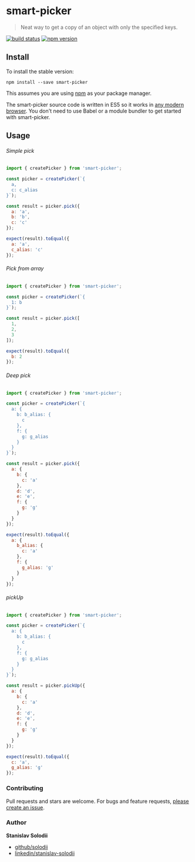 # smart-picker

> Neat way to get a copy of an object with only the specified keys.

[![build status](https://img.shields.io/travis/solodii/smart-picker/master.svg?style=flat-square)](https://travis-ci.org/solodii/smart-picker) [![npm version](https://img.shields.io/npm/v/smart-picker.svg?style=flat-square)](https://www.npmjs.com/package/smart-picker)

## Install

To install the stable version:

```
npm install --save smart-picker
```

This assumes you are using [npm](https://www.npmjs.com/) as your package manager.  

The smart-picker source code is written in ES5 so it works in [any modern browser](http://caniuse.com/#feat=es5). You don't need to use Babel or a module bundler to get started with smart-picker.

## Usage

###### Simple pick

```js
import { createPicker } from 'smart-picker';

const picker = createPicker(`{
  a,
  c: c_alias
}`);

const result = picker.pick({
  a: 'a',
  b: 'b',
  c: 'c'
});

expect(result).toEqual({
  a: 'a',
  c_alias: 'c'
});
```

###### Pick from array

```js
import { createPicker } from 'smart-picker';

const picker = createPicker(`{
  1: b
}`);

const result = picker.pick([
  1,
  2,
  3
]);

expect(result).toEqual({
  b: 2
});
```

###### Deep pick

```js
import { createPicker } from 'smart-picker';

const picker = createPicker(`{
  a: {
    b: b_alias: {
      c
    },
    f: {
      g: g_alias
    }
  }
}`);

const result = picker.pick({
  a: {
    b: {
      c: 'a'
    },
    d: 'd',
    e: 'e',
    f: {
      g: 'g'
    }
  }
});

expect(result).toEqual({
  a: {
    b_alias: {
      c: 'a'
    },
    f: {
      g_alias: 'g'
    }
  }
});
```

###### pickUp

```js
import { createPicker } from 'smart-picker';

const picker = createPicker(`{
  a: {
    b: b_alias: {
      c
    },
    f: {
      g: g_alias
    }
  }
}`);

const result = picker.pickUp({
  a: {
    b: {
      c: 'a'
    },
    d: 'd',
    e: 'e',
    f: {
      g: 'g'
    }
  }
});

expect(result).toEqual({
  c: 'a',
  g_alias: 'g'
});
```

### Contributing

Pull requests and stars are welcome. For bugs and feature requests, [please create an issue](../../issues/new).

### Author

**Stanislav Solodii**

* [github/solodii](https://github.com/solodii)
* [linkedin/stanislav-solodii](https://www.linkedin.com/in/stanislav-solodii-4109b4115?lipi=urn%3Ali%3Apage%3Ad_flagship3_profile_view_base%3BHGqnTHzdRcCLgvvZLkBaNw%3D%3D)